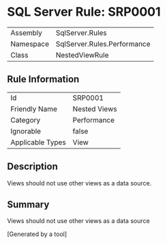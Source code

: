 # SQL Server Rule: SRP0001
  
|    |    |
|----|----|
| Assembly | SqlServer.Rules |
| Namespace | SqlServer.Rules.Performance |
| Class | NestedViewRule |
  
## Rule Information
  
|    |    |
|----|----|
| Id | SRP0001 |
| Friendly Name | Nested Views |
| Category | Performance |
| Ignorable | false |
| Applicable Types | View  |
  
## Description
  
Views should not use other views as a data source.
  
## Summary
  
Views should not use other views as a data source
  
[Generated by a tool]
